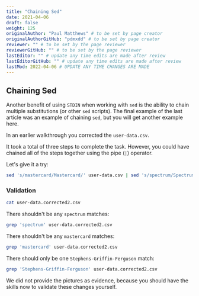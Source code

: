 ```yaml
---
title: "Chaining Sed"
date: 2021-04-06
draft: false
weight: 125
originalAuthor: "Paul Matthews" # to be set by page creator
originalAuthorGitHub: "pdmxdd" # to be set by page creator
reviewer: "" # to be set by the page reviewer
reviewerGitHub: "" # to be set by the page reviewer
lastEditor: "" # update any time edits are made after review
lastEditorGitHub: "" # update any time edits are made after review
lastMod: 2022-04-06 # UPDATE ANY TIME CHANGES ARE MADE
---
```


## Chaining Sed

Another benefit of using `STDIN` when working with `sed` is the ability to chain multiple substitutions (or other `sed` scripts). The final example of the last article was an example of chaining `sed`, but you will get another example here.

In an earlier walkthrough you corrected the `user-data.csv`.

It took a total of three steps to complete the task. However, you could have chained all of the steps together using the pipe (`|`) operator.

Let's give it a try:

```bash
sed 's/mastercard/Mastercard/' user-data.csv | sed 's/spectrum/Spectrum/' | sed 's/Stephens-Griffin/Stephens-Griffin-Ferguson/' > user-data.corrected2.csv
```

### Validation

```bash
cat user-data.corrected2.csv
```

There shouldn't be any `spectrum` matches:

```bash
grep 'spectrum' user-data.corrected2.csv
```

There shouldn't be any `mastercard` matches:

```bash
grep 'mastercard' user-data.corrected2.csv
```

There should only be one `Stephens-Griffin-Ferguson` match:

```bash
grep 'Stephens-Griffin-Ferguson' user-data.corrected2.csv
```

We did not provide the pictures as evidence, because you should have the skills now to validate these changes yourself.